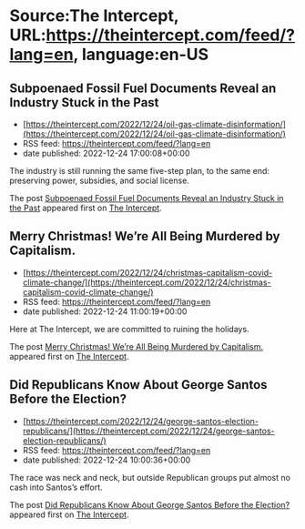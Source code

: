 # Source:The Intercept, URL:https://theintercept.com/feed/?lang=en, language:en-US

## Subpoenaed Fossil Fuel Documents Reveal an Industry Stuck in the Past
 - [https://theintercept.com/2022/12/24/oil-gas-climate-disinformation/](https://theintercept.com/2022/12/24/oil-gas-climate-disinformation/)
 - RSS feed: https://theintercept.com/feed/?lang=en
 - date published: 2022-12-24 17:00:08+00:00

<p>The industry is still running the same five-step plan, to the same end: preserving power, subsidies, and social license.</p>
<p>The post <a href="https://theintercept.com/2022/12/24/oil-gas-climate-disinformation/" rel="nofollow">Subpoenaed Fossil Fuel Documents Reveal an Industry Stuck in the Past</a> appeared first on <a href="https://theintercept.com" rel="nofollow">The Intercept</a>.</p>

## Merry Christmas! We’re All Being Murdered by Capitalism.
 - [https://theintercept.com/2022/12/24/christmas-capitalism-covid-climate-change/](https://theintercept.com/2022/12/24/christmas-capitalism-covid-climate-change/)
 - RSS feed: https://theintercept.com/feed/?lang=en
 - date published: 2022-12-24 11:00:19+00:00

<p>Here at The Intercept, we are committed to ruining the holidays.</p>
<p>The post <a href="https://theintercept.com/2022/12/24/christmas-capitalism-covid-climate-change/" rel="nofollow">Merry Christmas! We’re All Being Murdered by Capitalism.</a> appeared first on <a href="https://theintercept.com" rel="nofollow">The Intercept</a>.</p>

## Did Republicans Know About George Santos Before the Election?
 - [https://theintercept.com/2022/12/24/george-santos-election-republicans/](https://theintercept.com/2022/12/24/george-santos-election-republicans/)
 - RSS feed: https://theintercept.com/feed/?lang=en
 - date published: 2022-12-24 10:00:36+00:00

<p>The race was neck and neck, but outside Republican groups put almost no cash into Santos’s effort.</p>
<p>The post <a href="https://theintercept.com/2022/12/24/george-santos-election-republicans/" rel="nofollow">Did Republicans Know About George Santos Before the Election?</a> appeared first on <a href="https://theintercept.com" rel="nofollow">The Intercept</a>.</p>

